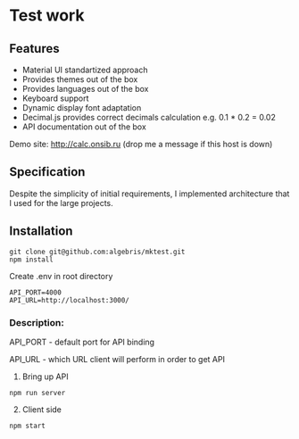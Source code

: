 # Test work

## Features

* Material UI standartized approach
* Provides themes out of the box
* Provides languages out of the box
* Keyboard support
* Dynamic display font adaptation
* Decimal.js provides correct decimals calculation e.g. 0.1 * 0.2 = 0.02
* API documentation out of the box

Demo site: http://calc.onsib.ru (drop me a message if this host is down)
## Specification

Despite the simplicity of initial requirements, I implemented architecture that I used for the large projects.


## Installation

```
git clone git@github.com:algebris/mktest.git
npm install
```

Create .env in root directory
```
API_PORT=4000
API_URL=http://localhost:3000/
```

### Description:

API_PORT - default port for API binding

API_URL - which URL client will perform in order to get API


1. Bring up API
```
npm run server
```

2. Client side
```
npm start
```


